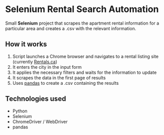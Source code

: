 # Selenium Rental Search Automation

Small **Selenium** project that scrapes the apartment rental information for a particular area and creates a .csv with the relevant information.

## How it works
1. Script launches a Chrome browser and navigates to a rental listing site (currently [Rentals.ca](https://rentals.ca/))
2. It enters the city in the input form
3. It applies the necessary filters and waits for the information to update
4. It scrapes the data in the first page of results
5. Uses [pandas](https://pandas.pydata.org) to create a .csv containing the results

## Technologies used
- Python
- Selenium
- ChromeDriver / WebDriver
- pandas